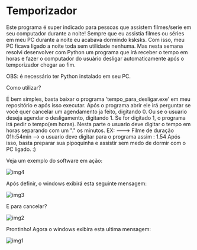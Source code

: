 # Temporizador

Este programa é super indicado para pessoas que assistem filmes/serie em seu computador durante a noite!
Sempre que eu assistia filmes ou séries em meu PC durante a noite eu acabava dormindo ksksks. 
Com isso, meu PC ficava ligado a noite toda sem utilidade nenhuma. Mas nesta semana resolvi desenvolver com Python 
um programa que irá receber o tempo em horas e fazer o computador do usuário desligar automaticamente após o temporizador chegar ao fim.

OBS: é necessário ter Python instalado em seu PC.

Como utilizar?

É bem simples, basta baixar o programa 'tempo_para_desligar.exe' em meu repositório e após isso executar.
Após o programa abrir ele irá perguntar se você quer cancelar um agendamento ja feito, digitando 0.
Ou se o usuario deseja agendar o desligamento, digitando 1.
Se for digitado 1, o programa irá pedir o tempo(em horas). 
Nesta parte o usuario deve digitar o tempo em horas separando com um "." os minutos.
EX: 
  ---> Filme de duração 01h:54min
  -->  o usuario deve digitar para o programa assim : 1.54
Após isso, basta preparar sua pipoquinha e assistir sem medo de dormir com o PC ligado. :)

Veja um exemplo do software em ação:

![img4](https://user-images.githubusercontent.com/88465561/210899791-0045fefd-743d-4e82-a920-9b65e49490d0.png)

Após definir, o windows exibirá esta seguinte mensagem:

![img3](https://user-images.githubusercontent.com/88465561/210899950-c1a7bfa3-cd25-469b-93f5-9b85c0fc5963.png)

E para cancelar?

![img2](https://user-images.githubusercontent.com/88465561/210899974-6fd639e0-c9bb-41c4-bb10-6a7f5ce956f6.png)

Prontinho! Agora o windows exibira esta ultima mensagem:

![img1](https://user-images.githubusercontent.com/88465561/210900015-a69aa3f6-503f-4718-b7a4-4cacfa521a1a.png)
